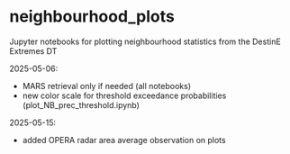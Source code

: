 # neighbourhood_plots
Jupyter notebooks for plotting neighbourhood statistics from the DestinE Extremes DT

2025-05-06: 
  * MARS retrieval only if needed (all notebooks)
  * new color scale for threshold exceedance probabilities (plot_NB_prec_threshold.ipynb)

2025-05-15:
  * added OPERA radar area average observation on plots
